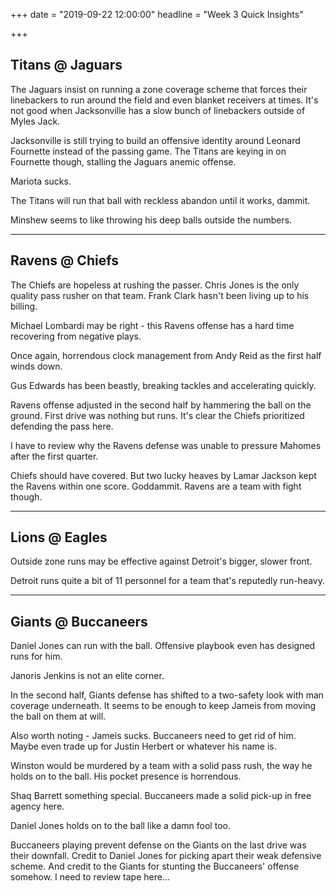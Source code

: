 +++
date = "2019-09-22 12:00:00"
headline = "Week 3 Quick Insights"

+++
## Titans @ Jaguars

The Jaguars insist on running a zone coverage scheme that forces their linebackers to run around the field and even blanket receivers at times. It's not good when Jacksonville has a slow bunch of linebackers outside of Myles Jack.

Jacksonville is still trying to build an offensive identity around Leonard Fournette instead of the passing game. The Titans are keying in on Fournette though, stalling the Jaguars anemic offense.

Mariota sucks.

The Titans will run that ball with reckless abandon until it works, dammit.

Minshew seems to like throwing his deep balls outside the numbers.

***

## Ravens @ Chiefs

The Chiefs are hopeless at rushing the passer. Chris Jones is the only quality pass rusher on that team. Frank Clark hasn't been living up to his billing.

Michael Lombardi may be right - this Ravens offense has a hard time recovering from negative plays.

Once again, horrendous clock management from Andy Reid as the first half winds down.

Gus Edwards has been beastly, breaking tackles and accelerating quickly.

Ravens offense adjusted in the second half by hammering the ball on the ground. First drive was nothing but runs. It's clear the Chiefs prioritized defending the pass here.

I have to review why the Ravens defense was unable to pressure Mahomes after the first quarter.

Chiefs should have covered. But two lucky heaves by Lamar Jackson kept the Ravens within one score. Goddammit. Ravens are a team with fight though.

***

## Lions @ Eagles

Outside zone runs may be effective against Detroit's bigger, slower front.

Detroit runs quite a bit of 11 personnel for a team that's reputedly run-heavy.

***

## Giants @ Buccaneers

Daniel Jones can run with the ball. Offensive playbook even has designed runs for him.

Janoris Jenkins is not an elite corner.

In the second half, Giants defense has shifted to a two-safety look with man coverage underneath. It seems to be enough to keep Jameis from moving the ball on them at will.

Also worth noting - Jameis sucks. Buccaneers need to get rid of him. Maybe even trade up for Justin Herbert or whatever his name is.

Winston would be murdered by a team with a solid pass rush, the way he holds on to the ball. His pocket presence is horrendous.

Shaq Barrett something special. Buccaneers made a solid pick-up in free agency here. 

Daniel Jones holds on to the ball like a damn fool too.

Buccaneers playing prevent defense on the Giants on the last drive was their downfall. Credit to Daniel Jones for picking apart their weak defensive scheme. And credit to the Giants for stunting the Buccaneers' offense somehow. I need to review tape here...
